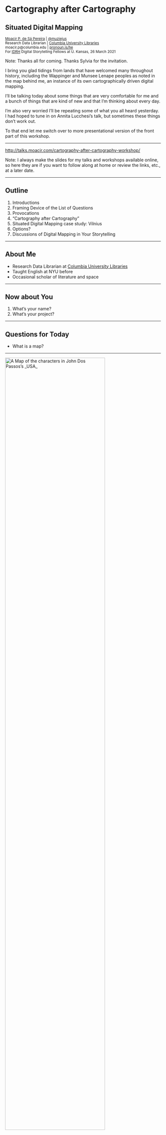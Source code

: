 # Cartography after Cartography<!-- .element: class="r-fit-text" -->

## Situated Digital Mapping<!-- .element: class="r-fit-text" -->

<small>
<a href="http://moacir.com">Moacir P. de Sá Pereira</a> | <a href="http://twitter.com/muziejus">@muziejus</a><br />
Research Data Librarian | <a href="http://library.columbia.edu">Columbia University Libraries</a> <br />
moacir.p@columbia.edu | <a href="http://pronoun.is/he">pronoun.is/he</a><br />
For <a href="https://www.idrh.ku.edu/">IDRH</a> Digital Storytelling Fellows at U. Kansas, 26 March 2021
</small>

Note: Thanks all for coming. Thanks Sylvia for the invitation.

I bring you glad tidings from lands that have welcomed many throughout
history, including the Wappinger and Munsee Lenape peoples as noted in the map
behind me, an instance of its own cartographically driven digital mapping. 

I’ll be talking today about some things that are very comfortable for me and a
bunch of things that are kind of new and that I’m thinking about every day. 

I’m also very worried I’ll be repeating some of what you all heard yesterday.
I had hoped to tune in on Annita Lucchesi’s talk, but sometimes these things
don’t work out. 

To that end let me switch over to more presentational version of the front
part of this workshop.

---

http://talks.moacir.com/cartography-after-cartography-workshop/

Note: I always make the slides for my talks and workshops available online, so
here they are if you want to follow along at home or review the links, etc.,
at a later date.

---

## Outline

1. Introductions
2. Framing Device of the List of Questions
3. Provocations
3. “Cartography after Cartography”
5. Situated Digital Mapping case study: Vilnius
6. Options?
7. Discussions of Digital Mapping in Your Storytelling

---

## About Me

* Research Data Librarian at [Columbia University
  Libraries](http://library.columbia.edu)
* Taught English at NYU before
* Occasional scholar of literature and space

---

## Now about You

1. What’s your name?
2. What’s your project?

---

## Questions for Today

* What is a map?<!-- .element: class="fragment" -->


---

<img alt="A Map of the characters in John Dos Passos’s _USA_"
	src="https://i.imgur.com/6JwsHtf.png"
	style="width: 80%;"
/>

Note: I presented a chapter of my dissertation in 2009, I think, to my patient colleagues in the American cultures workshop. In was about John Dos Passos's work _USA_ and included this map that I had built.

Map didn't make the final cut.

---

> [I close <u>How to Lie with Maps</u> with] a cautionary note about the
increased likelihood of cartographic distortion when a map must play the dual
role of both <b>informing and impressing</b> its audience.

<span class="credit">[Monmonier, _How to Lie with
Maps_](https://press.uchicago.edu/ucp/books/book/chicago/H/bo27400568.html),
157.</span>

Note: In the early 90s classic How to Lie with Maps, Marc Monmonier begins the
epilogue with this remark

---

> A flashy map, in color with an unconventional projection, touts its author’s
sense of innovation, and cartographic window dressing in a doctoral
dissertation or academic journal suggests the work is scholarly or scientific.

<span class="credit">[Monmonier, _How to Lie with
Maps_](https://press.uchicago.edu/ucp/books/book/chicago/H/bo27400568.html),
157.</span>

Note: This stung

But now I’m sympathetic. And he’s probably even right.

---

## Questions for Today

* What is a map?
* Do you need a map?<!-- .element: class="fragment" -->

Note: What work is a map doing?

---

## Latour and “Paper-work” <!-- .element: class="r-fit-text" -->

* Mobile yet Immutable
* Flat
* Modifiable Scale
* Free to Reproduce
* Recombinable / Superimposable / Annotatable
* Geometric

<span class="credit">Latour, <a href="http://www.bruno-latour.fr/node/293.html">“Visualisation and Cognition: Drawing Things Together”</a></span>

Note: Latour tells the story of La Pérouse, sent from Versailles to determine
whether Sakhalin is an island.

---

<img alt="Massey pages 2 and 3" style="width: 65%;" src="https://i.imgur.com/CWRhcHJ.png">

<span class="credit">[_Codex Mendoza_](https://codicemendoza.inah.gob.mx/inicio.php) (c.1541) and Cortés, [_Mexico City_](https://www.newberry.org/file/hern-n-cort-s-mexico-city-1524-woodcut-vault-ayer-65551c8-1524d-0) (1524), in [Massey, _For Space_](https://uk.sagepub.com/en-gb/eur/for-space/book227109), 2–3.</span>

Note: Doreen Massey begins _For Space_ with a set of ruminations, of failures
of spatial imagination. "Failure in the sense of being inadequate to face up
to the challenges of space; a failure to take on board its coeval
multiplicities, to accept its radical contemporaneity, to deal with its
constitutive complexity. I like the juxtaposition Massey provides here,
between one “map” that tells a story embedded in time, and the other map that
serves only to inform and control.

---


## Questions for Today

* What is a map?
* Do you need a map?
* What is a good map? <!-- .element: class="fragment" -->
* What makes one better than another?<!-- .element: class="fragment" -->
* How do you improve a map you have?<!-- .element: class="fragment" -->

---

## Cartography<br/><small>(the Ideal)</small>

<img alt="Cover of Edney’s Cartography"
	src="https://i.imgur.com/hsEWOjV.jpg"
	style="width: 25%;"
/>

Note: Map historian Matthew Edney combined a lifetime of research into the
field of carography to produce this 2019 book, which argues for the end of
Cartography.

---

## The Cartography Ideal <!-- .element: class="r-fit-text" -->

In the _West_:

* ? – ~1800: Maps, charts, etc., are all different
* ~1800 – ~1900: All mapping should be “cartography,” unified by projective
  geometry and scale
* ~1900 – ~1970: All mapping *is* “cartography,” even property mapping. “Why
  maps?” is irrelevant.
* ~1970 – present: The ideal is critiqued, yet now more reproduced than ever,
  online.

---

## The Cartography Ideal <!-- .element: class="r-fit-text" -->

* Ontology: The map is a reduction of the world/archive.
* Pictorialness: The map is an unmediated/mimetic presentation of the world
* Individuality: Making/using maps are acts of individual cognition
* Materiality: Maps are things in specific moments
* Observation: Maps are grounded in observation and measurement

---

## The Cartography Ideal <!-- .element: class="r-fit-text" -->

* Efficacy: Maps are there to be used, especially for navigation
* Discipline: Maps can be incorrect and later corrected
* Publicity: Maps are for wide use
* Morality: Mappers are morally obligated to make the best maps
* Singularity/Universality: there is one map.

---

## The Cartography Ideal <!-- .element: class="r-fit-text" -->

> The normative map must be eliminated, likewise the conviction that it is
meaningful to talk about “maps” or “the map” as a generic category of
phenomena.

<span class="credit">Edney, <a
href="https://press.uchicago.edu/ucp/books/book/chicago/C/bo34094164.html"><i>Cartography</i></a>,
233.</span>

---

## The Cartography Ideal <!-- .element: class="r-fit-text" -->

> Map scholars need to study the processes of mapping… Mapping processes are
fluid, the maps they generate are mutable and volatile. Nothing about mapping
is fixed and stable… Map scholars must stop saying “maps are” and instead say
“X mapping is.”

<span class="credit">Edney, <a
href="https://press.uchicago.edu/ucp/books/book/chicago/C/bo34094164.html"><i>Cartography</i></a>, 234, 236.</span>

---


## Situated Digital Mapping<!-- .element: class="r-fit-text" -->

> [This essay is] an argument for situated and embodied knowledges and
an argument against various forms of unlocatable, and so irresponsible,
knowledge claims.<!-- .element: style="font-size: 70%;" -->

> Situated knowledges require that the object of knowledge be pictured as an
actor and agent, not as a screen or a ground or a resource, never finally as
slave to the master that closes off the dialectic in his unique agency and his
authorship of “objective” knowledge.<!-- .element: style="font-size: 70%;" -->

<span class="credit">Haraway, <a href="http://www.jstor.org/stable/3178066">“Situated Knowledges,”</a> 583, 590.</span>

Note: Irresponsiblemeansunableto be called
into account.Thereis a premiumon establishingthe capacityto seefromtheperipheriesandthedepths.Butheretherealsoliesa

seriousdangerof romanticizingand/orappropriatingthe vision of thelesspowerfulwhileclaimingtoseefromtheirpositions.Tosee
from below is neither easily learnednor unproblematic,even if
inhabitthe terrainof sub- "we""naturally" great underground
jugatedknowledges.The positioningsof the subjugatedarenot ex-
empt from criticalreexamination,decoding,deconstruction,and
interpretation;that is, from both semiologicaland hermeneutic
modes of criticalinquiry.The standpointsof the subjugatedare
not "innocent"positions. On the contrary,they are preferred because in principlethey are least likely to allow denial of the
criticaland interpretivecore of all knowledge

---

## Situated Mapping Case Study: Vilnius <!-- .element: class="r-fit-text" -->

<img alt="Map of Vilnius by Google"
	src="https://i.imgur.com/uCJ0MKQ.png"
	style="width: 60%;"
/>

Note: What’s important in this map?

---

<img alt="Map of Užupis"
	src="https://i.imgur.com/6G0Nmj6.jpg"
	style="width: 75%;"
/>
</a>

Note: 1993 novel Tūla.

---

<a href="http://www.vilniusliterature.flf.vu.lt/en/">
<img alt="Map of Vilnius Literature by Inga Vidugirytė-Pakerienė, Laimonas Briedis, Taisija Laukkonen, Julija Snežko, Giedrė Beconytė, Andrius Balčiūnas"
	src="https://i.imgur.com/YvHtcf5.png"
	style="width: 90%;"
/>
</a>

Note: Situating the knowledge somewhat.

Map of Vilnius Literature by Inga Vidugirytė-Pakerienė, Laimonas Briedis, Taisija Laukkonen, Julija Snežko, Giedrė Beconytė, Andrius Balčiūnas"

---

<img style="width: 80%;" alt="Vilna Lituaniae metropolis" src="https://i.imgur.com/klz6lLe.jpg">

Note: This is a 1576 map of Vilnius, the current capital of Lithuania. Monmonier
talks about having a Scandinavian map in your home because you're proud of
your Scandinavian heritage. My mom's family is from Lithuania, so I figured
I'd do something similar here. As a side note, I finished my dissertation
while living in an attic in this building.

---

<img alt="Hand-drawn map of Vilnius streets from a page of _The Political Unconscious_"
	src="https://i.imgur.com/0TwigYV.jpg"
	style="width: 40%;"
/>

Note: Situating the knowledge somewhat.

---

## Questions for Today / Options

* What is a map?
* Do you need a map?
* What is a good map? 
* What makes one better than another?
* How do you improve a map you have?
* Can We Make a Situated Digital Map?  <!-- .element: class="fragment" -->

---

## Leaflet

* [Freely available JavaScript library](http://leafletjs.com)
* Non-trivial learning curve
* Brilliant for creating interactive maps
* (Seemingly) Relies on Web Mercator Projection
* Many JavaScript frameworks tap into Leaflet’s API to make an even more
  ergonomic development experience.

Note: You’ve probably used Leaflet as a user many times already. It’s a
popular alternative to Google Maps that lets developers avoid all of Google’s
traps and obstacles.

---

## Let’s Make the Web Bend to You<!-- .element: class="r-fit-text" -->

1. Get and download a map you like (or [use the Vilnius map](https://i.imgur.com/klz6lLe.jpg))
2. Make a short list of points of interest (or copy these: `Das hoche Slochs,
   Das Slochs, S. Iohan kirche, Das Rhathaus, Die Deutsche gaße`)
3. Go to
   [`http://antirubbersheeter.moacir.com`](http://antirubbersheeter.moacir.com)

---

## Other Situated Options<!-- .element: class="r-fit-text" -->

<img alt="A map by Emily Furhman"
	src="https://i.imgur.com/F4rl7Dr.jpg"
	style="width: 25%;"
/>

<span class="credit">Fuhrman, [_Study: Non-geographic Route
Mapping_](https://emilyfuhrman.co/projects/non-geographic-route-mapping.html)</span>


---

## Discussion for Today

* What is a map?
* Do you need a map?
* What is a good map? 
* What makes one better than another?
* How do you improve a map you have?
* Can We Make a Situated Digital Map?  

---

## Thanks!
### [@muziejus](http://twitter.com/muziejus) / moacir.p@columbia.edu
